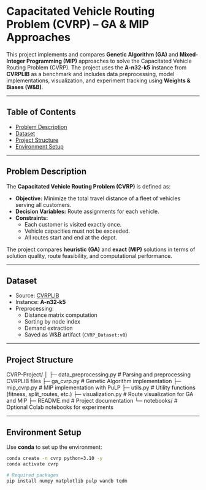 # Capacitated Vehicle Routing Problem (CVRP) – GA & MIP Approaches

This project implements and compares **Genetic Algorithm (GA)** and **Mixed-Integer Programming (MIP)** approaches to solve the Capacitated Vehicle Routing Problem (CVRP). The project uses the **A-n32-k5** instance from **CVRPLIB** as a benchmark and includes data preprocessing, model implementations, visualization, and experiment tracking using **Weights & Biases (W&B)**.

---

## Table of Contents

- [Problem Description](#problem-description)
- [Dataset](#dataset)
- [Project Structure](#project-structure)
- [Environment Setup](#environment-setup)

---

## Problem Description

The **Capacitated Vehicle Routing Problem (CVRP)** is defined as:

- **Objective:** Minimize the total travel distance of a fleet of vehicles serving all customers.
- **Decision Variables:** Route assignments for each vehicle.
- **Constraints:**
  - Each customer is visited exactly once.
  - Vehicle capacities must not be exceeded.
  - All routes start and end at the depot.

The project compares **heuristic (GA)** and **exact (MIP)** solutions in terms of solution quality, route feasibility, and computational performance.

---

## Dataset

- Source: [CVRPLIB](http://vrp.atd-lab.inf.puc-rio.br/index.php/en/)
- Instance: **A-n32-k5**
- Preprocessing:
  - Distance matrix computation
  - Sorting by node index
  - Demand extraction
  - Saved as W&B artifact (`CVRP_Dataset:v0`)

---

## Project Structure

CVRP-Project/
│
├─ data_preprocessing.py # Parsing and preprocessing CVRPLIB files
├─ ga_cvrp.py # Genetic Algorithm implementation
├─ mip_cvrp.py # MIP implementation with PuLP
├─ utils.py # Utility functions (fitness, split_routes, etc.)
├─ visualization.py # Route visualization for GA and MIP
├─ README.md # Project documentation
└─ notebooks/ # Optional Colab notebooks for experiments


---

## Environment Setup

Use **conda** to set up the environment:

```bash
conda create -n cvrp python=3.10 -y
conda activate cvrp

# Required packages
pip install numpy matplotlib pulp wandb tqdm
